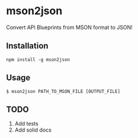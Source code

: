 # mson2json

Convert API Blueprints from MSON format to JSON!

## Installation

```
npm install -g mson2json
```

## Usage

```
$ mson2json PATH_TO_MSON_FILE [OUTPUT_FILE]
```

## TODO

1. Add tests
2. Add solid docs
